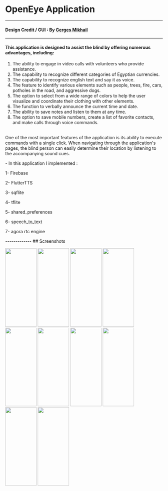 # OpenEye Application
-------------
#### Design Credit / GUI : By  [Gerges Mikhail](https://www.linkedin.com/in/gerges-mikhail-8578661ba/)
-------------
#### This application is designed to assist the blind by offering numerous advantages, including:
1. The ability to engage in video calls with volunteers who provide assistance.
2. The capability to recognize different categories of Egyptian currencies.
3. The capability to recognize english text and say it as voice.
4. The feature to identify various elements such as people, trees, fire, cars, potholes in the road, and aggressive dogs.
5. The option to select from a wide range of colors to help the user visualize and coordinate their clothing with other elements.
6. The function to verbally announce the current time and date.
7. The ability to save notes and listen to them at any time.
8. The option to save mobile numbers, create a list of favorite contacts, and make calls through voice commands.
<br>
One of the most important features of the application is its ability to execute commands with a single click. When navigating through the application's pages, the blind person can easily determine their location by listening to the accompanying sound cues.
<p>
- In this application I implemented :
<p>1- Firebase</p>
<p>2- FlutterTTS</p>
<p>3- sqflite</p>
<p>4- tflite</p>
<p>5- shared_preferences</p>
<p>6- speech_to_text</p>
<p>7- agora rtc engine</p>
</p>
-------------  
## Screenshots 
<p float="left">
<img src="images/1.jpg" width="100" height="250" />
<img src="images/2.jpg" width="100" height="250" />
<img src="images/3.jpg" width="100" height="250" />
<img src="images/4.jpg" width="100" height="250" />
<img src="images/5.jpg" width="100" height="250" />
<img src="images/6.jpg" width="100" height="250" />
<img src="images/7.jpg" width="100" height="250" />
<img src="images/8.jpg" width="100" height="250" />
<img src="images/9.jpg" width="100" height="250" />
<img src="images/10.jpg" width="100" height="250" />
</p>


